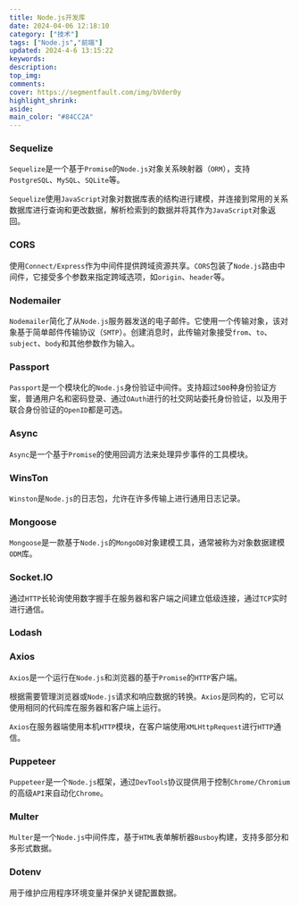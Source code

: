 ```yaml
---
title: Node.js开发库
date: 2024-04-06 12:18:10
category: ["技术"]
tags: ["Node.js","前端"]
updated: 2024-4-6 13:15:22
keywords:
description:
top_img:
comments:
cover: https://segmentfault.com/img/bVder0y
highlight_shrink:
aside:
main_color: "#84CC2A"
---
```

### Sequelize ###

`Sequelize`是一个基于`Promise`的`Node.js`对象关系映射器（`ORM`），支持`PostgreSQL`、`MySQL`、`SQLite`等。

`Sequelize`使用`JavaScript`对象对数据库表的结构进行建模，并连接到常用的关系数据库进行查询和更改数据，解析检索到的数据并将其作为`JavaScript`对象返回。

### CORS ###

使用`Connect/Express`作为中间件提供跨域资源共享。`CORS`包装了`Node.js`路由中间件，它接受多个参数来指定跨域选项，如`origin`、`header`等。

### Nodemailer ###

`Nodemailer`简化了从`Node.js`服务器发送的电子邮件。它使用一个传输对象，该对象基于简单邮件传输协议（`SMTP`）。创建消息时，此传输对象接受`from`、`to`、`subject`、`body`和其他参数作为输入。

### Passport ###

`Passport`是一个模块化的`Node.js`身份验证中间件。支持超过`500`种身份验证方案，普通用户名和密码登录、通过`OAuth`进行的社交网站委托身份验证，以及用于联合身份验证的`OpenID`都是可选。

### Async ###

`Async`是一个基于`Promise`的使用回调方法来处理异步事件的工具模块。

### WinsTon ###

`Winston`是`Node.js`的日志包，允许在许多传输上进行通用日志记录。

### Mongoose ###

`Mongoose`是一款基于`Node.js`的`MongoDB`对象建模工具，通常被称为对象数据建模`ODM`库。

### Socket.IO ###

通过`HTTP`长轮询使用数字握手在服务器和客户端之间建立低级连接，通过`TCP`实时进行通信。

### Lodash ###

### Axios ###

`Axios`是一个运行在`Node.js`和浏览器的基于`Promise`的`HTTP`客户端。

根据需要管理浏览器或`Node.js`请求和响应数据的转换。`Axios`是同构的，它可以使用相同的代码库在服务器和客户端上运行。

`Axios`在服务器端使用本机`HTTP`模块，在客户端使用`XMLHttpRequest`进行`HTTP`通信。

### Puppeteer ###

`Puppeteer`是一个`Node.js`框架，通过`DevTools`协议提供用于控制`Chrome/Chromium`的高级`API`来自动化`Chrome`。

### Multer ###

`Multer`是一个`Node.js`中间件库，基于`HTML`表单解析器`Busboy`构建，支持多部分和多形式数据。

### Dotenv ###

用于维护应用程序环境变量并保护关键配置数据。

